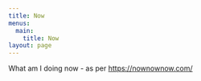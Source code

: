 ```yaml
---
title: Now
menus:
  main:
    title: Now
layout: page
---
```

What am I doing now - as per https://nownownow.com/